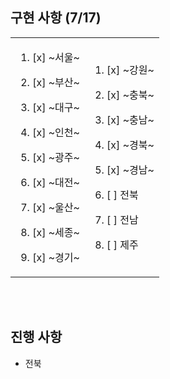 ## 구현 사항 (7/17)
<table>
  <tr>
    <td>
      
1. [x] ~서울~
2. [x] ~부산~
3. [x] ~대구~
4. [x] ~인천~
5. [x] ~광주~
6. [x] ~대전~
7. [x] ~울산~
8. [x] ~세종~
9. [x] ~경기~

      </td>
      <td>

    1. [x] ~강원~
    2. [x] ~충북~
    3. [x] ~충남~
    4. [x] ~경북~
    5. [x] ~경남~
    6. [ ] 전북
    7. [ ] 전남
    8. [ ] 제주

          </td>
        </tr>

    </table>
    <br /><br />

## 진행 사항

- 전북
